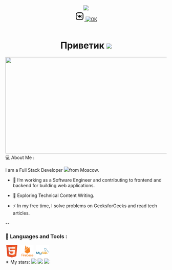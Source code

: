 <div id="header" align="center">
  <img src="https://media.giphy.com/media/ncsQI9sF3pa8w/giphy.gif" width="200"/>
</div>
<div id="badges" align="center">
  <a href="https://vk.com/horovodiskaty">
    <img src="https://raw.githubusercontent.com/VKCOM/icons/667728100d9d5deec1908b9988d9c2174316a625/src/svg/28/logo_vk_outline_28.svg" width="30" height="30" alt="Vk"/>
  </a>
  <a href="https://ok.ru/feed">
    <img src="https://cdn.icon-icons.com/icons2/2232/PNG/512/classmates_logo_icon_134599.png" width="30" height="30" alt="OK"/>
  </a>
</div>
<div id="viewprof" align="center">
  <img src="https://komarev.com/ghpvc/?username= krosh2&style=flat-square&color=blue" alt=""/>
</div>
<div id="heythere" align="center">
  <h1>
  Приветик
  <img src="https://media.giphy.com/media/hvRJCLFzcasrR4ia7z/giphy.gif" width="30px"/>
</h1>
</div>
<div align="center">
  <img src="https://media.giphy.com/media/5GqrzudeH7m7fKrUoc/giphy.gif" width="600" height="300"/>
</div>
 💻 About Me :
 
I am a Full Stack Developer <img src="https://media.giphy.com/media/WUlplcMpOCEmTGBtBW/giphy.gif" width="30">from Moscow.

- :telescope: I’m working as a Software Engineer and contributing to frontend and backend for building web applications.

- :seedling: Exploring Technical Content Writing.

- :zap: In my free time, I solve problems on GeeksforGeeks and read tech articles.

--
### 🥇 Languages and Tools :
<div>
  <img src="https://github.com/devicons/devicon/blob/master/icons/html5/html5-original.svg" title="HTML5" alt="HTML" width="40" height="40"/>&nbsp;
  <img src="https://github.com/devicons/devicon/blob/master/icons/firebase/firebase-plain-wordmark.svg" title="Firebase" alt="Firebase" width="40" height="40"/>&nbsp;
  <img src="https://github.com/devicons/devicon/blob/master/icons/mysql/mysql-original-wordmark.svg" title="MySQL"  alt="MySQL" width="40" height="40"/>&nbsp;
  </div>
  ✴ My stars:
<img src="https://github-profile-summary-cards.vercel.app/api/cards/stats?username=krosh2&theme=solarized_dark">
<img src="https://streak-stats.demolab.com/demo/preview.php?user=&theme=sea-dark&hide_border=true">
<img src="https://github-readme-stats.vercel.app/api/top-langs/?username=anuraghazra&layout=compact)](https://github.com/anuraghazra/github-readme-stats">
